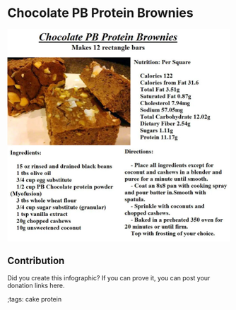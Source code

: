 # Chocolate PB Protein Brownies

![](fitpics/chocolate-pb-protein-brownies.webp)

## Contribution

Did you create this infographic? If you can prove it, you can post your donation links here. 

;tags: cake protein

